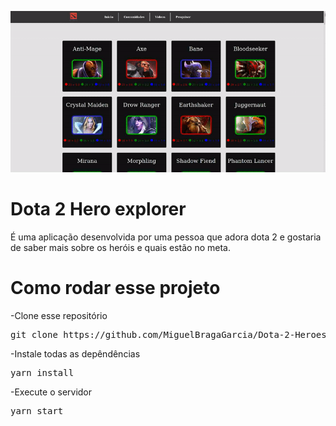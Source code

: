 ![](https://github.com/MiguelBragaGarcia/Dota-2-Heroes-Explorer/blob/master/Demonstration/Demonstracao-dota-2.gif)

# Dota 2 Hero explorer

É uma aplicação desenvolvida por uma pessoa que adora dota 2 e gostaria de saber mais sobre os heróis e quais estão no meta.

# Como rodar esse projeto

-Clone esse repositório

<pre>git clone https://github.com/MiguelBragaGarcia/Dota-2-Heroes-Explorer.git</pre>

-Instale todas as depêndências

<pre>yarn install</pre>

-Execute o servidor

<pre>yarn start</pre>
